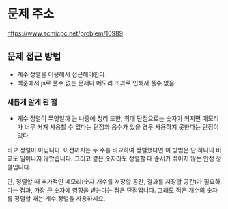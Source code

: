 # 문제 주소 
https://www.acmicpc.net/problem/10989

## 문제 접근 방법 
- 계수 정렬을 이용해서 접근해야한다. 
- 백준에서 js로 풀수 없는 문제다 메모리 초과로 인해서 풀수 없음 

### 새롭게 알게 된 점 
- 계수 정렬이 무엇일까 는 나중에 정리 
또한, 최대 단점으로는 숫자가 커지면 메모리가 너무 커져 사용할 수 없다는 단점과 음수가 있을 경우 사용하지 못한다는 단점이 있다.

비교 정렬이 아닙니다. 이전까지는 두 수를 비교하여 정렬했다면 이 방법은 단 하나의 비교도 일어나지 않았습니다. 그리고 같은 숫자라도 정렬할 때 순서가 섞이지 않는 안정 정렬입니다.

단, 정렬할 때 추가적인 메모리(숫자 개수를 저장할 공간, 결과를 저장할 공간)가 필요하다는 점과, 가장 큰 숫자에 영향을 받는다는 점은 단점입니다. 그래도 적은 개수의 숫자를 정렬할 때는 계수 정렬을 사용하세요.